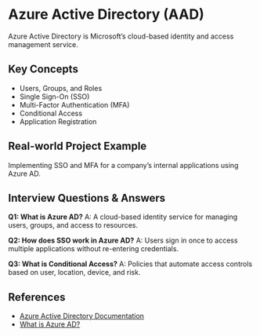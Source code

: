 # Azure Active Directory (AAD)

Azure Active Directory is Microsoft’s cloud-based identity and access management service.

## Key Concepts
- Users, Groups, and Roles
- Single Sign-On (SSO)
- Multi-Factor Authentication (MFA)
- Conditional Access
- Application Registration

## Real-world Project Example
Implementing SSO and MFA for a company’s internal applications using Azure AD.

## Interview Questions & Answers
**Q1: What is Azure AD?**
A: A cloud-based identity service for managing users, groups, and access to resources.

**Q2: How does SSO work in Azure AD?**
A: Users sign in once to access multiple applications without re-entering credentials.

**Q3: What is Conditional Access?**
A: Policies that automate access controls based on user, location, device, and risk.

## References
- [Azure Active Directory Documentation](https://learn.microsoft.com/en-us/azure/active-directory/)
- [What is Azure AD?](https://learn.microsoft.com/en-us/azure/active-directory/fundamentals/active-directory-whatis)
